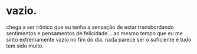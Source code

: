 # vazio.

chega a ser irônico que eu tenha a sensação de estar transbordando sentimentos e pensamentos de felicidade… ao mesmo tempo que eu me sinto extremamente vazio no fim do dia. nada parece ser o suficiente e tudo tem sido muito.

